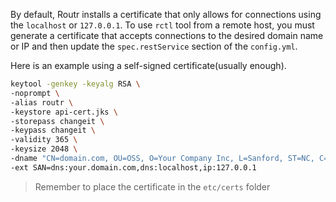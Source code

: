 By default, Routr installs a certificate that only allows for connections using the `localhost` or `127.0.0.1`. To use `rctl` tool from a remote host, you must generate a certificate that accepts connections to the desired domain name or IP and then update the `spec.restService` section of the `config.yml`.

Here is an example using a self-signed certificate(usually enough).

```bash
keytool -genkey -keyalg RSA \
-noprompt \
-alias routr \
-keystore api-cert.jks \
-storepass changeit \
-keypass changeit \
-validity 365 \
-keysize 2048 \
-dname "CN=domain.com, OU=OSS, O=Your Company Inc, L=Sanford, ST=NC, C=US" \
-ext SAN=dns:your.domain.com,dns:localhost,ip:127.0.0.1
```

> Remember to place the certificate in the `etc/certs` folder
